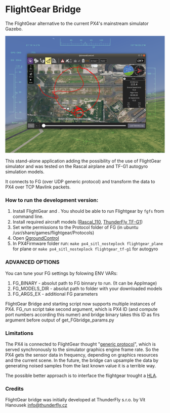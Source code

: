 # FlightGear Bridge

The FlightGear alternative to the current PX4's mainstream simulator Gazebo.

![screenshot](art/screenshot.png)

This stand-alone application adding the possibility of the use of FlightGear simulator and was tested on the Rascal airplane and TF-G1 autogyro simulation models.

It connects to FG (over UDP generic protocol) and transform the data to PX4 over TCP Mavlink packets.

### How to run the development version:

1) Install FlightGear and . You should be able to run Flightgear by ```fgfs``` from command line.
2) Install required aircraft models ([Rascal_110](http://wiki.flightgear.org/Rascal_110), [ThunderFly TF-G1](https://github.com/ThunderFly-aerospace/FlightGear-TF-G1))
3) Set write permissions to the Protocol folder of FG (in ubuntu /usr/share/games/flightgear/Protocols)
4) Open [QgroundControl](http://qgroundcontrol.com/)
5) In PX4Firmware folder run: ```make px4_sitl_nosteplock flightgear_plane``` for plane or ```make px4_sitl_nosteplock flightgear_tf-g1``` for autogyro

### ADVANCED OPTIONS

You can tune your FG settings by folowing ENV VARs:
1) FG\_BINARY - absolut path to FG binnary to run. (It can be AppImage)
2) FG\_MODELS\_DIR - absolut path to folder with your downloaded models
3) FG\_ARGS\_EX - additional FG parameters 

FlightGear Bridge and starting script now supports multiple instances of PX4. FG\_run script take second argument, which is PX4 ID (and compute port numbers according this numer) and bridge binary takes this ID as firs argument before output of get\_FGbridge\_params.py

### Limitations

The PX4 is connected to FlightGear thought "[generic protocol](http://wiki.flightgear.org/Generic_protocol)", which is served synchronously to the simulator graphics engine frame rate. So the PX4 gets the sensor data in frequency, depending on graphics resources and the current scene.
In the future, the bridge can upsample the data by generating noised samples from the last known value it is a terrible way.

The possible better approach is to interface the flightgear trought a [HLA](http://wiki.flightgear.org/High-Level_Architecture).

### Credits

 FlightGear bridge was initially developed at ThunderFly s.r.o. by Vít Hanousek <info@thunderfly.cz>
